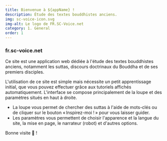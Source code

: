 ```yaml
---
title: Bienvenue à ${appName} !
description: Étude des textes bouddhistes anciens.
img: sc-voice-icon.svg
img-alt: Le logo de FR.SC-Voice.net
category: 1. General
order: 1
---
```

### fr.sc-voice.net
Ce site est une application web dédiée à l'étude des textes bouddhistes anciens, notamment les suttas, discours doctrinaux du Bouddha et de ses premiers disciples.

L'utilisation de ce site est simple mais nécessite un petit apprentissage initial, que vous pouvez effectuer grâce aux tutoriels affichés automatiquement. L'interface se compose principalement de la loupe et des paramètres situés en haut à droite. 
- La loupe vous permet de chercher des suttas à l'aide de mots-clés ou de cliquer sur le bouton « Inspirez-moi ! » pour vous laisser guider.
- Les paramètres vous permettent de choisir l'apparence et la langue du site, la mise en page, le narrateur (robot) et d'autres options.

Bonne visite 🙏 !
